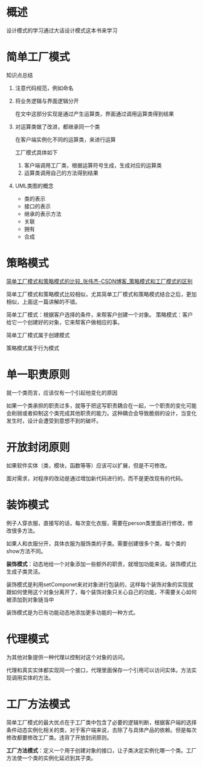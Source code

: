 # 概述

设计模式的学习通过大话设计模式这本书来学习

# 简单工厂模式

知识点总结

1. 注意代码规范，例如命名

2. 将业务逻辑与界面逻辑分开

   在文中这部分实现是通过产生运算类，界面通过调用运算类得到结果

3. 对运算类做了改进，都继承同一个类

   在客户端实例化不同的运算类，来进行运算

   工厂模式具体如下

   1. 客户端调用工厂类，根据运算符号生成，生成对应的运算类
   2. 运算类调用自己的方法得到结果

4. UML类图的概念

   * 类的表示
   * 接口的表示
   * 继承的表示方法
   * 关联
   * 拥有
   * 合成

# 策略模式

[简单工厂模式和策略模式的比较_张伟杰-CSDN博客_策略模式和工厂模式的区别](https://blog.csdn.net/zwj_jyzl/article/details/80869905)

简单工厂模式和策略模式比较相似，尤其简单工厂模式和策略模式结合之后，更加相似，上面这一篇讲解的不错。

简单工厂模式：根据客户选择的条件，来帮客户创建一个对象。
策略模式：客户给它一个创建好的对象，它来帮客户做相应的事。

简单工厂模式属于创建模式

策略模式属于行为模式

# 单一职责原则

就一个类而言，应该仅有一个引起他变化的原因

如果一个类承担的职责过多，就等于把这写职责耦合在一起，一个职责的变化可能会削弱或者抑制这个类完成其他职责的能力。这种耦合会导致脆弱的设计，当变化发生时，设计会遭受到意想不到的破坏。

# 开放封闭原则

如果软件实体（类，模块，函数等等）应该可以扩展，但是不可修改。

面对需求，对程序的改动是通过增加新代码进行的，而不是更改现有的代码。

# 装饰模式

例子人穿衣服，直接写的话，每次变化衣服，需要在person类里面进行修改，修改很多方法。

如果人和衣服分开，具体衣服为服饰类的子类。需要创建很多个类，每个类的show方法不同。

**装饰模式**：动态地给一个对象添加一些额外的职责，就增加功能来说。装饰模式比生成子类灵活。

装饰模式是利用setComponet来对对象进行包装的，这样每个装饰对象的实现就跟如何使用这个对象分离开了，每个装饰对象只关心自己的功能，不需要关心如何被添加到对象链当中

装饰模式是为已有功能动态地添加更多功能的一种方式。

# 代理模式

为其他对象提供一种代理以控制对这个对象的访问。

代理和真实实体都实现同一个接口，代理里面保存一个引用可以访问实体。方法实现调用实体的方法。

# 工厂方法模式

简单工厂模式的最大优点在于工厂类中包含了必要的逻辑判断，根据客户端的选择条件动态实例化相关的类，对于客户端来说，去除了与具体产品的依赖。但是每次修改都要修改工厂类。违背了开放封闭原则。

**工厂方法模式**：定义一个用于创建对象的接口，让子类决定实例化哪一个类。工厂方法使一个类的实例化延迟到其子类。
